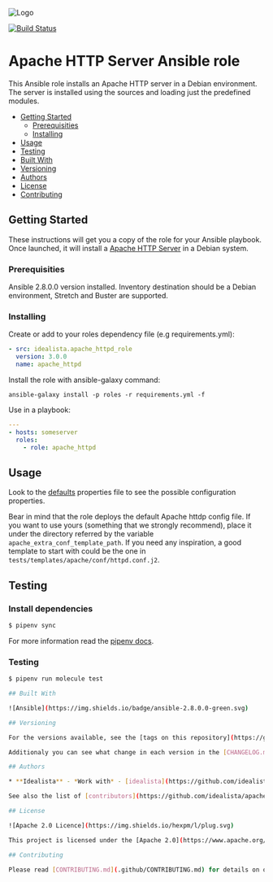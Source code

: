 ![Logo](https://raw.githubusercontent.com/idealista/apache_httpd_role/master/logo.gif)

[![Build Status](https://travis-ci.org/idealista/apache_httpd_role.png)](https://travis-ci.com/idealista/apache_httpd_role)

# Apache HTTP Server Ansible role

This Ansible role installs an Apache HTTP server in a Debian environment. The server is installed using the sources and loading just the predefined modules.

- [Getting Started](#getting-started)
	- [Prerequisities](#prerequisities)
	- [Installing](#installing)
- [Usage](#usage)
- [Testing](#testing)
- [Built With](#built-with)
- [Versioning](#versioning)
- [Authors](#authors)
- [License](#license)
- [Contributing](#contributing)

## Getting Started

These instructions will get you a copy of the role for your Ansible playbook. Once launched, it will install a [Apache HTTP Server](https://httpd.apache.org/) in a Debian system.

### Prerequisities

Ansible 2.8.0.0 version installed.
Inventory destination should be a Debian environment, Stretch and Buster are supported.

### Installing

Create or add to your roles dependency file (e.g requirements.yml):

``` yml
- src: idealista.apache_httpd_role
  version: 3.0.0
  name: apache_httpd
```

Install the role with ansible-galaxy command:

```
ansible-galaxy install -p roles -r requirements.yml -f
```

Use in a playbook:

``` yml
---
- hosts: someserver
  roles:
    - role: apache_httpd
```

## Usage

Look to the [defaults](defaults/main.yml) properties file to see the possible configuration properties.

Bear in mind that the role deploys the default Apache httdp config file. If you want to use yours (something that we strongly recommend), place it under the directory referred by the variable `apache_extra_conf_template_path`. If you need any inspiration, a good template to start with could be the one in `tests/templates/apache/conf/httpd.conf.j2`.

## Testing

### Install dependencies

```sh
$ pipenv sync
```

For more information read the [pipenv docs](pipenv-fork.readthedocs.io/en/latest/).

### Testing

```sh
$ pipenv run molecule test 

## Built With

![Ansible](https://img.shields.io/badge/ansible-2.8.0.0-green.svg)

## Versioning

For the versions available, see the [tags on this repository](https://github.com/idealista/apache_httpd_role/tags).

Additionaly you can see what change in each version in the [CHANGELOG.md](CHANGELOG.md) file.

## Authors

* **Idealista** - *Work with* - [idealista](https://github.com/idealista)

See also the list of [contributors](https://github.com/idealista/apache_httpd_role/contributors) who participated in this project.

## License

![Apache 2.0 Licence](https://img.shields.io/hexpm/l/plug.svg)

This project is licensed under the [Apache 2.0](https://www.apache.org/licenses/LICENSE-2.0) license - see the [LICENSE](LICENSE) file for details.

## Contributing

Please read [CONTRIBUTING.md](.github/CONTRIBUTING.md) for details on our code of conduct, and the process for submitting pull requests to us.

